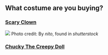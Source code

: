 ## What costume are you buying? 

### [Scary Clown](../Scary-clown/scary-clown.md)
![](scary-clown-picture.png)
Photo credit: By _nito_, found in _shutterstock_

### [Chucky The Creepy Doll](../Party/party.md)
